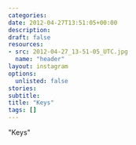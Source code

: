 ```yaml
---
categories:
date: 2012-04-27T13:51:05+00:00
description:
draft: false
resources:
- src: 2012-04-27_13-51-05_UTC.jpg
  name: "header"
layout: instagram
options:
  unlisted: false
stories:
subtitle:
title: "Keys"
tags: []
---
```


"Keys"
